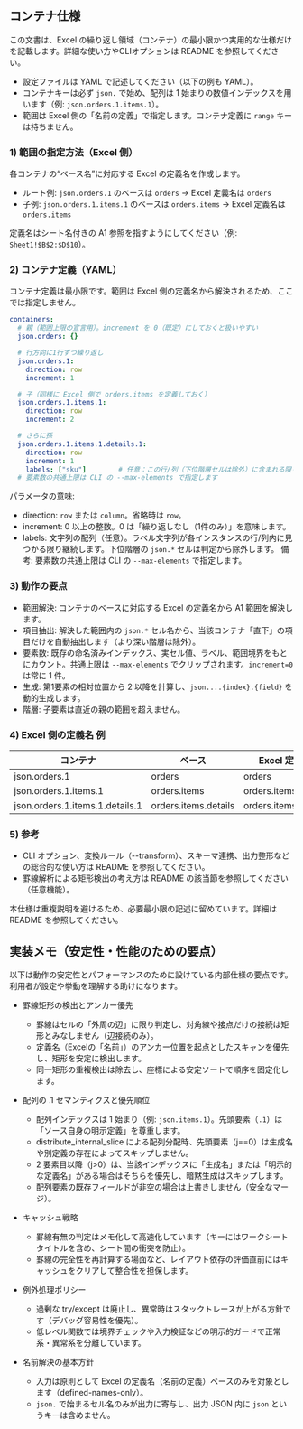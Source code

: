 ## コンテナ仕様

この文書は、Excel の繰り返し領域（コンテナ）の最小限かつ実用的な仕様だけを記載します。詳細な使い方やCLIオプションは README を参照してください。

- 設定ファイルは YAML で記述してください（以下の例も YAML）。
- コンテナキーは必ず `json.` で始め、配列は 1 始まりの数値インデックスを用います（例: `json.orders.1.items.1`）。
- 範囲は Excel 側の「名前の定義」で指定します。コンテナ定義に `range` キーは持ちません。

### 1) 範囲の指定方法（Excel 側）

各コンテナの“ベース名”に対応する Excel の定義名を作成します。

- ルート例: `json.orders.1` のベースは `orders` → Excel 定義名は `orders`
- 子例: `json.orders.1.items.1` のベースは `orders.items` → Excel 定義名は `orders.items`

定義名はシート名付きの A1 参照を指すようにしてください（例: `Sheet1!$B$2:$D$10`）。

### 2) コンテナ定義（YAML）

コンテナ定義は最小限です。範囲は Excel 側の定義名から解決されるため、ここでは指定しません。

```yaml
containers:
  # 親（範囲上限の宣言用）。increment を 0（既定）にしておくと扱いやすい
  json.orders: {}

  # 行方向に1行ずつ繰り返し
  json.orders.1:
    direction: row
    increment: 1

  # 子（同様に Excel 側で orders.items を定義しておく）
  json.orders.1.items.1:
    direction: row
    increment: 2

  # さらに孫
  json.orders.1.items.1.details.1:
    direction: row
    increment: 1
    labels: ["sku"]        # 任意：この行/列（下位階層セルは除外）に含まれる限り継続
  # 要素数の共通上限は CLI の --max-elements で指定します
```

パラメータの意味:

- direction: `row` または `column`。省略時は `row`。
- increment: 0 以上の整数。0 は「繰り返しなし（1件のみ）」を意味します。
- labels: 文字列の配列（任意）。ラベル文字列が各インスタンスの行/列内に見つかる限り継続します。下位階層の `json.*` セルは判定から除外します。
備考: 要素数の共通上限は CLI の `--max-elements` で指定します。

### 3) 動作の要点

- 範囲解決: コンテナのベースに対応する Excel の定義名から A1 範囲を解決します。
- 項目抽出: 解決した範囲内の `json.*` セル名から、当該コンテナ「直下」の項目だけを自動抽出します（より深い階層は除外）。
- 要素数: 既存の命名済みインデックス、実セル値、ラベル、範囲境界をもとにカウント。共通上限は `--max-elements` でクリップされます。`increment=0` は常に 1 件。
- 生成: 第1要素の相対位置から 2 以降を計算し、`json....{index}.{field}` を動的生成します。
- 階層: 子要素は直近の親の範囲を超えません。

### 4) Excel 側の定義名 例

| コンテナ | ベース | Excel 定義名 | 例（参照） |
|---|---|---|---|
| json.orders.1 | orders | orders | Sheet1!$B$2:$D$10 |
| json.orders.1.items.1 | orders.items | orders.items | Sheet1!$B$12:$D$20 |
| json.orders.1.items.1.details.1 | orders.items.details | orders.items.details | Sheet1!$B$22:$C$22 |

### 5) 参考

- CLI オプション、変換ルール（--transform）、スキーマ連携、出力整形などの総合的な使い方は README を参照してください。
- 罫線解析による矩形検出の考え方は README の該当節を参照してください（任意機能）。

本仕様は重複説明を避けるため、必要最小限の記述に留めています。詳細は README を参照してください。


## 実装メモ（安定性・性能のための要点）

以下は動作の安定性とパフォーマンスのために設けている内部仕様の要点です。利用者が設定や挙動を理解する助けになります。

- 罫線矩形の検出とアンカー優先
  - 罫線はセルの「外周の辺」に限り判定し、対角線や接点だけの接続は矩形とみなしません（辺接続のみ）。
  - 定義名（Excelの「名前」）のアンカー位置を起点としたスキャンを優先し、矩形を安定に検出します。
  - 同一矩形の重複検出は除去し、座標による安定ソートで順序を固定化します。

- 配列の .1 セマンティクスと優先順位
  - 配列インデックスは 1 始まり（例: `json.items.1`）。先頭要素（`.1`）は「ソース自身の明示定義」を尊重します。
  - distribute_internal_slice による配列分配時、先頭要素（j==0）は生成名や別定義の存在によってスキップしません。
  - 2 要素目以降（j>0）は、当該インデックスに「生成名」または「明示的な定義名」がある場合はそちらを優先し、暗黙生成はスキップします。
  - 配列要素の既存フィールドが非空の場合は上書きしません（安全なマージ）。

- キャッシュ戦略
  - 罫線有無の判定はメモ化して高速化しています（キーにはワークシートタイトルを含め、シート間の衝突を防止）。
  - 罫線の完全性を再計算する場面など、レイアウト依存の評価直前にはキャッシュをクリアして整合性を担保します。

- 例外処理ポリシー
  - 過剰な try/except は廃止し、異常時はスタックトレースが上がる方針です（デバッグ容易性を優先）。
  - 低レベル関数では境界チェックや入力検証などの明示的ガードで正常系・異常系を分離しています。

- 名前解決の基本方針
  - 入力は原則として Excel の定義名（名前の定義）ベースのみを対象とします（defined-names-only）。
  - `json.` で始まるセル名のみが出力に寄与し、出力 JSON 内に `json` というキーは含めません。

